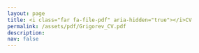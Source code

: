 ```yaml
---
layout: page
title: <i class="far fa-file-pdf" aria-hidden="true"></i>CV
permalink: /assets/pdf/Grigorev_CV.pdf
description:
nav: false
---
```

